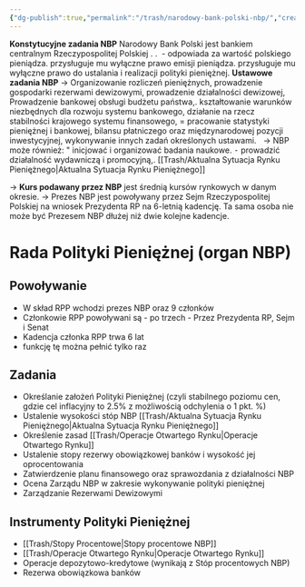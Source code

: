 ```yaml
---
{"dg-publish":true,"permalink":"/trash/narodowy-bank-polski-nbp/","created":"1970-01-01T01:00:00.000+01:00","updated":"2025-06-16T12:32:11.136+02:00"}
---
```


**Konstytucyjne zadania NBP**
	Narodowy Bank Polski jest bankiem centralnym Rzeczypospolitej Polskiej . .  - odpowiada za wartość polskiego pieniądza. przysługuje mu wyłączne prawo emisji pieniądza. przysługuje mu wyłączne prawo do ustalania i realizacji polityki pieniężnej.
**Ustawowe zadania NBP**
	-> Organizowanie rozliczeń pieniężnych, prowadzenie gospodarki rezerwami dewizowymi, prowadzenie działalności dewizowej, Prowadzenie bankowej obsługi budżetu państwa,. kształtowanie warunków niezbędnych dla rozwoju systemu bankowego, działanie na rzecz stabilności krajowego systemu finansowego, = pracowanie statystyki pieniężnej i bankowej, bilansu płatniczego oraz międzynarodowej pozycji inwestycyjnej, wykonywanie innych zadań określonych ustawami.  
	-> NBP może również: " inicjować i organizować badania naukowe. ⁃ prowadzić działalność wydawniczą i promocyjną,.
[[Trash/Aktualna Sytuacja Rynku Pieniężnego\|Aktualna Sytuacja Rynku Pieniężnego]]

-> **Kurs podawany przez NBP** jest średnią kursów rynkowych w danym okresie.
-> Prezes NBP jest powoływany przez Sejm Rzeczypospolitej Polskiej na wniosek Prezydenta RP na 6-letnią kadencję. Ta sama osoba nie może być Prezesem NBP dłużej niż dwie kolejne kadencje.

# Rada Polityki Pieniężnej (organ NBP)
## Powoływanie
- W skład RPP wchodzi prezes NBP oraz 9 członków
- Członkowie RPP powoływani są - po trzech - Przez Prezydenta RP, Sejm i Senat
- Kadencja członka RPP trwa 6 lat
- funkcję tę można pełnić tylko raz
## Zadania
- Określanie założeń Polityki Pieniężnej (czyli stabilnego poziomu cen, gdzie cel inflacyjny to 2.5% z możliwością odchylenia o 1 pkt. %)
- Ustalenie wysokości stóp NBP [[Trash/Aktualna Sytuacja Rynku Pieniężnego\|Aktualna Sytuacja Rynku Pieniężnego]]
- Określenie zasad [[Trash/Operacje Otwartego Rynku\|Operacje Otwartego Rynku]]
- Ustalenie stopy rezerwy obowiązkowej banków i wysokość jej oprocentowania
- Zatwierdzenie planu finansowego oraz sprawozdania z działalności NBP
- Ocena Zarządu NBP w zakresie wykonywanie polityki pieniężnej
- Zarządzanie Rezerwami Dewizowymi

## Instrumenty Polityki Pieniężnej
- [[Trash/Stopy Procentowe\|Stopy procentowe NBP]]
- [[Trash/Operacje Otwartego Rynku\|Operacje Otwartego Rynku]]
- Operacje depozytowo-kredytowe (wynikają z Stóp procentowych NBP)
- Rezerwa obowiązkowa banków